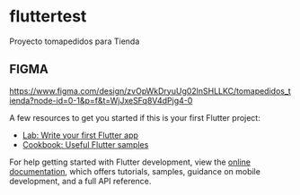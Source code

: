 # fluttertest

Proyecto tomapedidos para Tienda

## FIGMA

https://www.figma.com/design/zvOpWkDryuUg02lnSHLLKC/tomapedidos_tienda?node-id=0-1&p=f&t=WjJxeSFq8V4dPjg4-0


A few resources to get you started if this is your first Flutter project:

- [Lab: Write your first Flutter app](https://docs.flutter.dev/get-started/codelab)
- [Cookbook: Useful Flutter samples](https://docs.flutter.dev/cookbook)

For help getting started with Flutter development, view the
[online documentation](https://docs.flutter.dev/), which offers tutorials,
samples, guidance on mobile development, and a full API reference.
